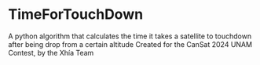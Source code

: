 # TimeForTouchDown
A python algorithm that calculates the time it takes a satellite to touchdown after being drop from a certain altitude
Created for the CanSat 2024 UNAM Contest, by the Xhía Team 